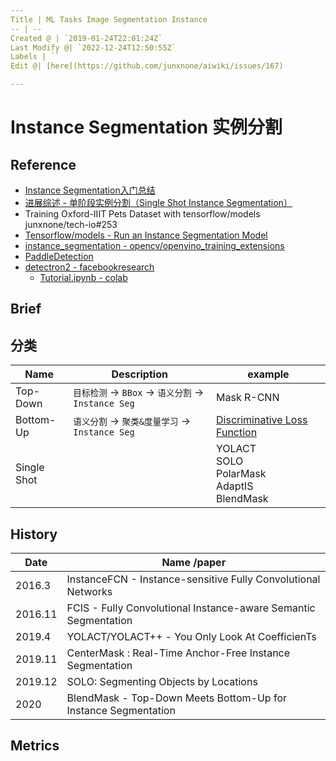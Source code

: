 ```yaml
---
Title | ML Tasks Image Segmentation Instance
-- | --
Created @ | `2019-01-24T22:01:24Z`
Last Modify @| `2022-12-24T12:50:55Z`
Labels | ``
Edit @| [here](https://github.com/junxnone/aiwiki/issues/167)

---
```

# Instance Segmentation 实例分割

## Reference
- [Instance Segmentation入门总结](https://www.cnblogs.com/Xiaoyan-Li/p/10156463.html)
- [进展综述 - 单阶段实例分割（Single Shot Instance Segmentation）](https://zhuanlan.zhihu.com/p/102231853)
- Training Oxford-IIIT Pets Dataset with tensorflow/models junxnone/tech-io#253
- [Tensorflow/models - Run an Instance Segmentation Model](https://github.com/tensorflow/models/blob/master/research/object_detection/g3doc/instance_segmentation.md)
- [instance_segmentation - opencv/openvino_training_extensions](https://github.com/opencv/openvino_training_extensions/tree/develop/pytorch_toolkit/instance_segmentation)
- [PaddleDetection](https://github.com/PaddlePaddle/PaddleDetection)
- [detectron2 - facebookresearch](https://github.com/facebookresearch/detectron2) 
  - [Tutorial.ipynb - colab](https://colab.research.google.com/drive/16jcaJoc6bCFAQ96jDe2HwtXj7BMD_-m5#scrollTo=hBXeH8UXFcqU)


## Brief

## 分类

Name | Description | example
-- | -- | --
Top-Down |  `目标检测` -> `BBox` -> `语义分割` -> `Instance Seg` | Mask R-CNN
Bottom-Up | `语义分割` -> `聚类&度量学习` -> `Instance Seg` |  [Discriminative Loss Function](https://arxiv.org/abs/1708.02551)
Single Shot  | |YOLACT<br>SOLO<br>PolarMask<br>AdaptIS<br>BlendMask<br>  


## History

Date | Name /paper
-- | -- 
2016.3 | InstanceFCN  - Instance-sensitive Fully Convolutional Networks
2016.11 | FCIS - Fully Convolutional Instance-aware Semantic Segmentation
2019.4 | YOLACT/YOLACT++ - You Only Look At CoefficienTs
2019.11 | CenterMask : Real-Time Anchor-Free Instance Segmentation
2019.12 | SOLO: Segmenting Objects by Locations
2020 | BlendMask - Top-Down Meets Bottom-Up for Instance Segmentation

## Metrics

